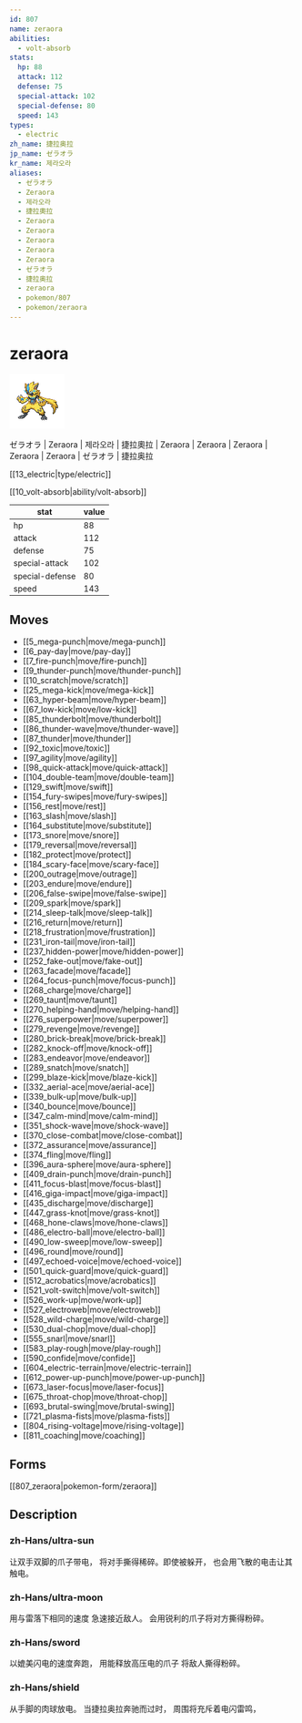 ```yaml
---
id: 807
name: zeraora
abilities:
  - volt-absorb
stats:
  hp: 88
  attack: 112
  defense: 75
  special-attack: 102
  special-defense: 80
  speed: 143
types:
  - electric
zh_name: 捷拉奥拉
jp_name: ゼラオラ
kr_name: 제라오라
aliases:
  - ゼラオラ
  - Zeraora
  - 제라오라
  - 捷拉奧拉
  - Zeraora
  - Zeraora
  - Zeraora
  - Zeraora
  - Zeraora
  - ゼラオラ
  - 捷拉奥拉
  - zeraora
  - pokemon/807
  - pokemon/zeraora
---
```

# zeraora

![](https://raw.githubusercontent.com/PokeAPI/sprites/master/sprites/pokemon/807.png)

ゼラオラ | Zeraora | 제라오라 | 捷拉奧拉 | Zeraora | Zeraora | Zeraora | Zeraora | Zeraora | ゼラオラ | 捷拉奥拉

[[13_electric|type/electric]]

[[10_volt-absorb|ability/volt-absorb]]

|stat|value|
|---|---|
|hp|88|
|attack|112|
|defense|75|
|special-attack|102|
|special-defense|80|
|speed|143|


## Moves

- [[5_mega-punch|move/mega-punch]]
- [[6_pay-day|move/pay-day]]
- [[7_fire-punch|move/fire-punch]]
- [[9_thunder-punch|move/thunder-punch]]
- [[10_scratch|move/scratch]]
- [[25_mega-kick|move/mega-kick]]
- [[63_hyper-beam|move/hyper-beam]]
- [[67_low-kick|move/low-kick]]
- [[85_thunderbolt|move/thunderbolt]]
- [[86_thunder-wave|move/thunder-wave]]
- [[87_thunder|move/thunder]]
- [[92_toxic|move/toxic]]
- [[97_agility|move/agility]]
- [[98_quick-attack|move/quick-attack]]
- [[104_double-team|move/double-team]]
- [[129_swift|move/swift]]
- [[154_fury-swipes|move/fury-swipes]]
- [[156_rest|move/rest]]
- [[163_slash|move/slash]]
- [[164_substitute|move/substitute]]
- [[173_snore|move/snore]]
- [[179_reversal|move/reversal]]
- [[182_protect|move/protect]]
- [[184_scary-face|move/scary-face]]
- [[200_outrage|move/outrage]]
- [[203_endure|move/endure]]
- [[206_false-swipe|move/false-swipe]]
- [[209_spark|move/spark]]
- [[214_sleep-talk|move/sleep-talk]]
- [[216_return|move/return]]
- [[218_frustration|move/frustration]]
- [[231_iron-tail|move/iron-tail]]
- [[237_hidden-power|move/hidden-power]]
- [[252_fake-out|move/fake-out]]
- [[263_facade|move/facade]]
- [[264_focus-punch|move/focus-punch]]
- [[268_charge|move/charge]]
- [[269_taunt|move/taunt]]
- [[270_helping-hand|move/helping-hand]]
- [[276_superpower|move/superpower]]
- [[279_revenge|move/revenge]]
- [[280_brick-break|move/brick-break]]
- [[282_knock-off|move/knock-off]]
- [[283_endeavor|move/endeavor]]
- [[289_snatch|move/snatch]]
- [[299_blaze-kick|move/blaze-kick]]
- [[332_aerial-ace|move/aerial-ace]]
- [[339_bulk-up|move/bulk-up]]
- [[340_bounce|move/bounce]]
- [[347_calm-mind|move/calm-mind]]
- [[351_shock-wave|move/shock-wave]]
- [[370_close-combat|move/close-combat]]
- [[372_assurance|move/assurance]]
- [[374_fling|move/fling]]
- [[396_aura-sphere|move/aura-sphere]]
- [[409_drain-punch|move/drain-punch]]
- [[411_focus-blast|move/focus-blast]]
- [[416_giga-impact|move/giga-impact]]
- [[435_discharge|move/discharge]]
- [[447_grass-knot|move/grass-knot]]
- [[468_hone-claws|move/hone-claws]]
- [[486_electro-ball|move/electro-ball]]
- [[490_low-sweep|move/low-sweep]]
- [[496_round|move/round]]
- [[497_echoed-voice|move/echoed-voice]]
- [[501_quick-guard|move/quick-guard]]
- [[512_acrobatics|move/acrobatics]]
- [[521_volt-switch|move/volt-switch]]
- [[526_work-up|move/work-up]]
- [[527_electroweb|move/electroweb]]
- [[528_wild-charge|move/wild-charge]]
- [[530_dual-chop|move/dual-chop]]
- [[555_snarl|move/snarl]]
- [[583_play-rough|move/play-rough]]
- [[590_confide|move/confide]]
- [[604_electric-terrain|move/electric-terrain]]
- [[612_power-up-punch|move/power-up-punch]]
- [[673_laser-focus|move/laser-focus]]
- [[675_throat-chop|move/throat-chop]]
- [[693_brutal-swing|move/brutal-swing]]
- [[721_plasma-fists|move/plasma-fists]]
- [[804_rising-voltage|move/rising-voltage]]
- [[811_coaching|move/coaching]]

## Forms



[[807_zeraora|pokemon-form/zeraora]]

## Description

### zh-Hans/ultra-sun

让双手双脚的爪子带电，
将对手撕得稀碎。即使被躲开，
也会用飞散的电击让其触电。

### zh-Hans/ultra-moon

用与雷落下相同的速度
急速接近敌人。
会用锐利的爪子将对方撕得粉碎。

### zh-Hans/sword

以媲美闪电的速度奔跑，
用能释放高压电的爪子
将敌人撕得粉碎。

### zh-Hans/shield

从手脚的肉球放电。
当捷拉奥拉奔驰而过时，
周围将充斥着电闪雷鸣，

